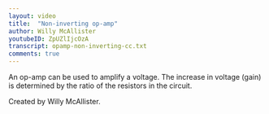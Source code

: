 ```yaml
---
layout: video
title:  "Non-inverting op-amp"
author: Willy McAllister
youtubeID: ZpUZlIjcOzA
transcript: opamp-non-inverting-cc.txt
comments: true
---
```


An op-amp can be used to amplify a voltage. The increase in voltage (gain) is determined by the ratio of the resistors in the circuit.

Created by Willy McAllister.